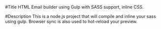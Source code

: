 #Title
HTML Email builder using Gulp with SASS support, inline CSS.

#Description
This is a node.js project that will compile and inline your sass using gulp. Browser sync is also used to hot-reload your preview.